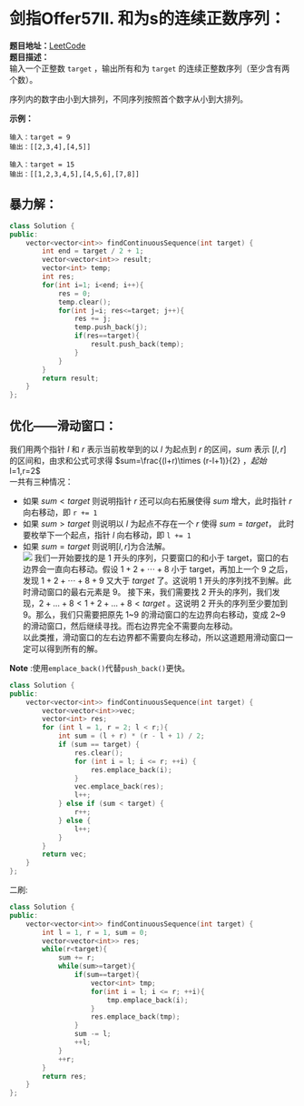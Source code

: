 # 剑指Offer57II. 和为s的连续正数序列：  
**题目地址：**[LeetCode](https://leetcode-cn.com/problems/he-wei-sde-lian-xu-zheng-shu-xu-lie-lcof/)    
**题目描述：**  
输入一个正整数 `target` ，输出所有和为 `target` 的连续正整数序列（至少含有两个数）。

序列内的数字由小到大排列，不同序列按照首个数字从小到大排列。  

**示例：**  
```
输入：target = 9
输出：[[2,3,4],[4,5]]

输入：target = 15
输出：[[1,2,3,4,5],[4,5,6],[7,8]]
```

## 暴力解：
```cpp
class Solution {
public:
    vector<vector<int>> findContinuousSequence(int target) {
        int end = target / 2 + 1;
        vector<vector<int>> result;
        vector<int> temp;
        int res;
        for(int i=1; i<end; i++){
            res = 0;
            temp.clear();
            for(int j=i; res<=target; j++){
                res += j;
                temp.push_back(j);
                if(res==target){
                    result.push_back(temp);
                }
            }
        }
        return result;
    }
};
```

## 优化——滑动窗口：  
我们用两个指针 $l$ 和 $r$ 表示当前枚举到的以 $l$ 为起点到 $r$ 的区间，$sum$ 表示 $[l,r]$ 的区间和，由求和公式可求得 $sum=\frac{(l+r)\times (r-l+1)}{2} $， 起始$l=1,r=2$  
一共有三种情况：  
* 如果 $sum<target$ 则说明指针 $r$ 还可以向右拓展使得 $sum$ 增大，此时指针 $r$ 向右移动，即 `r += 1`
* 如果 $sum>target$ 则说明以 $l$ 为起点不存在一个 $r$ 使得 $sum=target$， 此时要枚举下一个起点，指针 $l$ 向右移动，即 `l += 1`
* 如果 $sum=target$ 则说明$[l,r]$为合法解。  
![](./Pic/57.jpg)
我们一开始要找的是 1 开头的序列，只要窗口的和小于 target，窗口的右边界会一直向右移动。假设 $1+2+\cdots+8$ 小于 target，再加上一个 9 之后， 发现 $1+2+\cdots+8+9$ 又大于 $target$ 了。这说明 $1$ 开头的序列找不到解。此时滑动窗口的最右元素是 $9$。
接下来，我们需要找 2 开头的序列，我们发现，$2 + \dots + 8 < 1 + 2 + \dots + 8 < target$ 。这说明 2 开头的序列至少要加到 9。那么，我们只需要把原先 1~9 的滑动窗口的左边界向右移动，变成 2~9 的滑动窗口，然后继续寻找。而右边界完全不需要向左移动。  
以此类推，滑动窗口的左右边界都不需要向左移动，所以这道题用滑动窗口一定可以得到所有的解。




**Note** :使用`emplace_back()`代替`push_back()`更快。
```cpp
class Solution {
public:
    vector<vector<int>> findContinuousSequence(int target) {
        vector<vector<int>>vec;
        vector<int> res;
        for (int l = 1, r = 2; l < r;){
            int sum = (l + r) * (r - l + 1) / 2;
            if (sum == target) {
                res.clear();
                for (int i = l; i <= r; ++i) {
                    res.emplace_back(i);
                }
                vec.emplace_back(res);
                l++;
            } else if (sum < target) {
                r++;
            } else {
                l++;
            }
        }
        return vec;
    }
};
```


二刷:  
```cpp
class Solution {
public:
    vector<vector<int>> findContinuousSequence(int target) {
        int l = 1, r = 1, sum = 0;
        vector<vector<int>> res;
        while(r<target){
            sum += r;
            while(sum>=target){
                if(sum==target){
                    vector<int> tmp;
                    for(int i = l; i <= r; ++i){
                        tmp.emplace_back(i);
                    }
                    res.emplace_back(tmp);
                }
                sum -= l;
                ++l;
            }
            ++r;
        }
        return res;
    }
};
```
